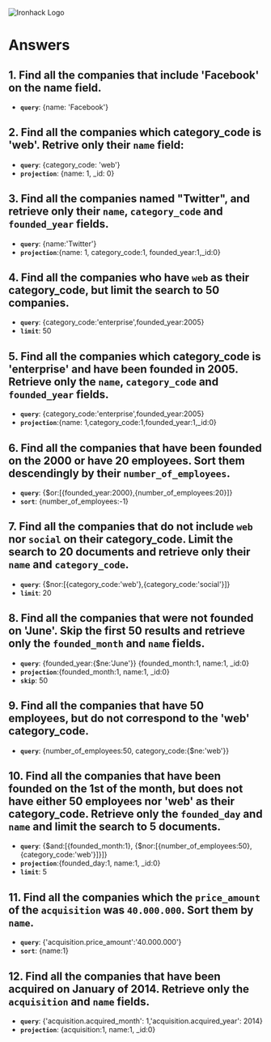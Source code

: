 ![Ironhack Logo](https://i.imgur.com/1QgrNNw.png)

# Answers

## 1. Find all the companies that include 'Facebook' on the **name** field.

 - **`query`**: {name: 'Facebook'}
 
 ## 2. Find all the companies which **category_code** is 'web'. Retrive only their `name` field:

 - **`query`**: {category_code: 'web'}
 - **`projection`**: {name: 1, _id: 0}

## 3. Find all the companies named "Twitter", and retrieve only their `name`, `category_code` and `founded_year` fields.

 - **`query`**: {name:'Twitter'}
 - **`projection`**:{name: 1, category_code:1, founded_year:1,_id:0}

## 4. Find all the companies who have `web` as their **category_code**, but limit the search to 50 companies.

 - **`query`**: {category_code:'enterprise',founded_year:2005}
 - **`limit`**: 50  

## 5. Find all the companies which **category_code** is 'enterprise' and have been founded in 2005. Retrieve only the `name`, `category_code` and `founded_year` fields.

 - **`query`**: {category_code:'enterprise',founded_year:2005}
 - **`projection`**:{name: 1,category_code:1,founded_year:1,_id:0}

## 6. Find all the companies that have been **founded** on the 2000 or have 20 **employees**. Sort them descendingly by their `number_of_employees`.

 - **`query`**: {$or:[{founded_year:2000},{number_of_employees:20}]}
 - **`sort`**:  {number_of_employees:-1}

## 7. Find all the companies that do not include `web` nor `social` on their **category_code**. Limit the search to 20 documents and retrieve only their `name` and `category_code`.

 - **`query`**: {$nor:[{category_code:'web'},{category_code:'social'}]}
 - **`limit`**: 20  

## 8. Find all the companies that were not **founded** on 'June'. Skip the first 50 results and retrieve only the `founded_month` and `name` fields.

  - **`query`**: {founded_year:{$ne:'June'}}
 {founded_month:1, name:1, _id:0}
 - **`projection`**:{founded_month:1, name:1, _id:0}
 - **`skip`**:  50

## 9. Find all the companies that have 50 employees, but do not correspond to the 'web' **category_code**. 

 - **`query`**: {number_of_employees:50, category_code:{$ne:'web'}}

## 10. Find all the companies that have been founded on the 1st of the month, but does not have either 50 employees nor 'web' as their **category_code**. Retrieve only the `founded_day` and `name` and limit the search to 5 documents.

  - **`query`**: {$and:[{founded_month:1}, {$nor:[{number_of_employees:50},{category_code:'web'}]}]}
 - **`projection`**:{founded_day:1, name:1, _id:0}
 - **`limit`**: 5
 
## 11. Find all the companies which the `price_amount` of the `acquisition` was **`40.000.000`**. Sort them by `name`.

 - **`query`**: {'acquisition.price_amount':'40.000.000'}
 - **`sort`**: {name:1} 

## 12. Find all the companies that have been acquired on January of 2014. Retrieve only the `acquisition` and `name` fields.

 - **`query`**: {'acquisition.acquired_month': 1,'acquisition.acquired_year': 2014}
 - **`projection`**: {acquisition:1, name:1, _id:0}